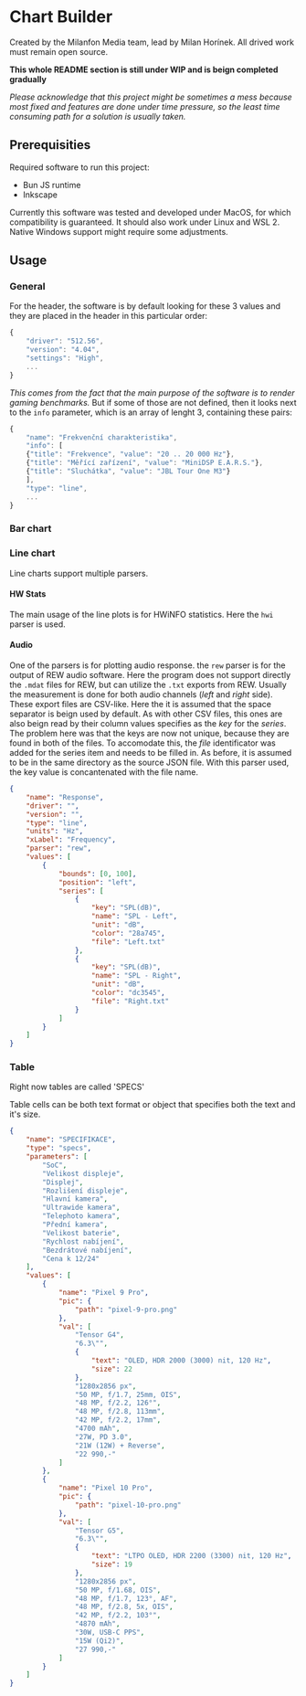 # Chart Builder

Created by the Milanfon Media team, lead by Milan Horínek. All drived work must remain open source. 

__This whole README section is still under WIP and is beign completed gradually__

_Please acknowledge that this project might be sometimes a mess because most fixed and features are done under time pressure, so the least time consuming path for a solution is usually taken._

## Prerequisities

Required software to run this project:
- Bun JS runtime
- Inkscape

Currently this software was tested and developed under MacOS, for which compatibility is guaranteed. It should also work under Linux and WSL 2. Native Windows support might require some adjustments.

## Usage

### General

For the header, the software is by default looking for these 3 values and they are placed in the header in this particular order:

```js
{
    "driver": "512.56",
    "version": "4.04",
    "settings": "High",
    ...
}
```

_This comes from the fact that the main purpose of the software is to render gaming benchmarks._ But if some of those are not defined, then it looks next to the `info` parameter, which is an array of lenght 3, containing these pairs:

```js
{
    "name": "Frekvenční charakteristika",
    "info": [
    {"title": "Frekvence", "value": "20 .. 20 000 Hz"},
    {"title": "Měřící zařízení", "value": "MiniDSP E.A.R.S."},
    {"title": "Sluchátka", "value": "JBL Tour One M3"}
    ],
    "type": "line",
    ...
}
```

### Bar chart

### Line chart

Line charts support multiple parsers. 

#### HW Stats

The main usage of the line plots is for HWiNFO statistics. Here the `hwi` parser is used.

#### Audio

One of the parsers is for plotting audio response. the `rew` parser is for the output of REW audio software. Here the program does not support directly the `.mdat` files for REW, but can utilize the `.txt` exports from REW. Usually the measurement is done for both audio channels (_left_ and _right_ side). These export files are CSV-like. Here the it is assumed that the space separator is beign used by default. As with other CSV files, this ones are also beign read by their column values specifies as the _key_ for the _series_. The problem here was that the keys are now not unique, because they are found in both of the files. To accomodate this, the _file_ identificator was added for the series item and needs to be filled in. As before, it is assumed to be in the same directory as the source JSON file. With this parser used, the key value is concantenated with the file name.

```json
{
    "name": "Response",
    "driver": "",
    "version": "",
    "type": "line",
    "units": "Hz",
    "xLabel": "Frequency",
    "parser": "rew",
    "values": [
        {
            "bounds": [0, 100],
            "position": "left",
            "series": [
                {
                    "key": "SPL(dB)",
                    "name": "SPL - Left",
                    "unit": "dB",
                    "color": "28a745",
                    "file": "Left.txt"
                },
                {
                    "key": "SPL(dB)",
                    "name": "SPL - Right",
                    "unit": "dB",
                    "color": "dc3545",
                    "file": "Right.txt"
                }
            ]
        }
    ]
}
```

### Table

Right now tables are called 'SPECS'

Table cells can be both text format or object that specifies both the text and it's size.

```json
{
    "name": "SPECIFIKACE",
    "type": "specs",
    "parameters": [
        "SoC",
        "Velikost displeje",
        "Displej",
        "Rozlišení displeje",
        "Hlavní kamera",
        "Ultrawide kamera",
        "Telephoto kamera",
        "Přední kamera",
        "Velikost baterie",
        "Rychlost nabíjení",
        "Bezdrátové nabíjení",
        "Cena k 12/24"
    ],
    "values": [
        {
            "name": "Pixel 9 Pro",
            "pic": {
                "path": "pixel-9-pro.png"
            },
            "val": [
                "Tensor G4",
                "6.3\"",
                {
                    "text": "OLED, HDR 2000 (3000) nit, 120 Hz",
                    "size": 22
                },
                "1280x2856 px",
                "50 MP, f/1.7, 25mm, OIS",
                "48 MP, f/2.2, 126°",
                "48 MP, f/2.8, 113mm",
                "42 MP, f/2.2, 17mm",
                "4700 mAh",
                "27W, PD 3.0",
                "21W (12W) + Reverse",
                "22 990,-"
            ]
        },
        {
            "name": "Pixel 10 Pro",
            "pic": {
                "path": "pixel-10-pro.png"
            },
            "val": [
                "Tensor G5",
                "6.3\"",
                {
                    "text": "LTPO OLED, HDR 2200 (3300) nit, 120 Hz",
                    "size": 19
                },
                "1280x2856 px",
                "50 MP, f/1.68, OIS",
                "48 MP, f/1.7, 123°, AF",
                "48 MP, f/2.8, 5x, OIS",
                "42 MP, f/2.2, 103°",
                "4870 mAh",
                "30W, USB-C PPS",
                "15W (Qi2)",
                "27 990,-"
            ]
        }
    ]
}
```
